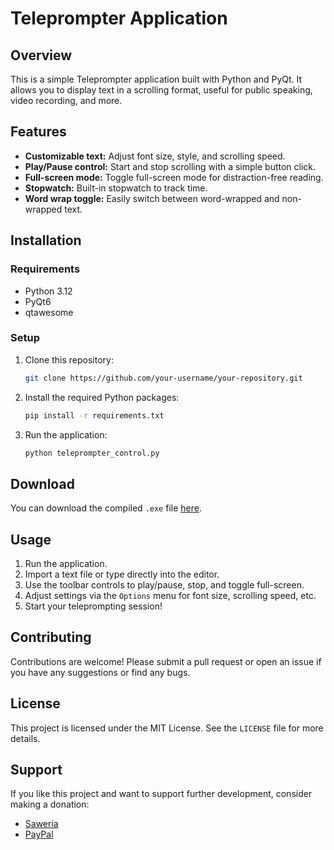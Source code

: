 # Teleprompter Application

## Overview
This is a simple Teleprompter application built with Python and PyQt. It allows you to display text in a scrolling format, useful for public speaking, video recording, and more.

## Features
- **Customizable text:** Adjust font size, style, and scrolling speed.
- **Play/Pause control:** Start and stop scrolling with a simple button click.
- **Full-screen mode:** Toggle full-screen mode for distraction-free reading.
- **Stopwatch:** Built-in stopwatch to track time.
- **Word wrap toggle:** Easily switch between word-wrapped and non-wrapped text.

## Installation

### Requirements
- Python 3.12
- PyQt6
- qtawesome

### Setup
1. Clone this repository:
    ```bash
    git clone https://github.com/your-username/your-repository.git
    ```
2. Install the required Python packages:
    ```bash
    pip install -r requirements.txt
    ```
3. Run the application:
    ```bash
    python teleprompter_control.py
    ```

## Download
You can download the compiled `.exe` file [here]((https://github.com/lunox-61/teleprompter.git)).

## Usage
1. Run the application.
2. Import a text file or type directly into the editor.
3. Use the toolbar controls to play/pause, stop, and toggle full-screen.
4. Adjust settings via the `Options` menu for font size, scrolling speed, etc.
5. Start your teleprompting session!

## Contributing
Contributions are welcome! Please submit a pull request or open an issue if you have any suggestions or find any bugs.

## License
This project is licensed under the MIT License. See the `LICENSE` file for more details.

## Support
If you like this project and want to support further development, consider making a donation:

- [Saweria](https://saweria.co/Furryna)
- [PayPal](https://paypal.me/IlhamRipandi)
